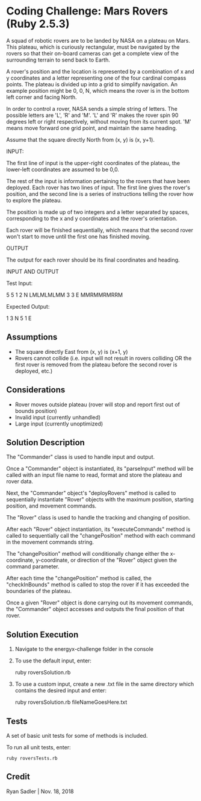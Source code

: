 # Coding Challenge: Mars Rovers (Ruby 2.5.3)

A squad of robotic rovers are to be landed by NASA on a plateau on Mars. This plateau, which is curiously rectangular, must be navigated by the rovers so that their on-board cameras can get a complete view of the surrounding terrain to send back to Earth.

A rover's position and the location is represented by a combination of x and y coordinates and a letter representing one of the four cardinal compass points. The plateau is divided up into a grid to simplify navigation. An example position might be 0, 0, N, which means the rover is in the bottom left corner and facing North.

In order to control a rover, NASA sends a simple string of letters. The possible letters are 'L', 'R' and 'M'. 'L' and 'R' makes the rover spin 90 degrees left or right respectively, without moving from its current spot. 'M' means move forward one grid point, and maintain the same heading.

Assume that the square directly North from (x, y) is (x, y+1).


INPUT:

The first line of input is the upper-right coordinates of the plateau, the lower-left coordinates are assumed to be 0,0.

The rest of the input is information pertaining to the rovers that have been deployed. Each rover has two lines of input. The first line gives the rover's position, and the second line is a series of instructions telling the rover how to explore the plateau.

The position is made up of two integers and a letter separated by spaces, corresponding to the x and y coordinates and the rover's orientation.

Each rover will be finished sequentially, which means that the second rover won't start to move until the first one has finished moving.


OUTPUT

The output for each rover should be its final coordinates and heading.


INPUT AND OUTPUT


Test Input:

5 5
1 2 N
LMLMLMLMM
3 3 E
MMRMMRMRRM


Expected Output:

1 3 N
5 1 E

## Assumptions

- The square directly East from (x, y) is (x+1, y)
- Rovers cannot collide (i.e. input will not result in rovers colliding OR the first rover is removed from the plateau before the second rover is deployed, etc.)

## Considerations

- Rover moves outside plateau (rover will stop and report first out of bounds position)
- Invalid input (currently unhandled)
- Large input (currently unoptimized)

## Solution Description

The "Commander" class is used to handle input and output.

Once a "Commander" object is instantiated, its "parseInput" method will be called with an input file name to read, format and store the plateau and rover data.

Next, the "Commander" object's "deployRovers" method is called to sequentially instantiate "Rover" objects with the maximum position, starting position, and movement commands.

The "Rover" class is used to handle the tracking and changing of position.

After each "Rover" object instantiation, its "executeCommands" method is called to sequentially call the "changePosition" method with each command in the movement commands string.

The "changePosition" method will conditionally change either the x-coordinate, y-coordinate, or direction of the "Rover" object given the command parameter.

After each time the "changePosition" method is called, the "checkInBounds" method is called to stop the rover if it has exceeded the boundaries of the plateau.

Once a given "Rover" object is done carrying out its movement commands, the "Commander" object accesses and outputs the final position of that rover.

## Solution Execution

1. Navigate to the energyx-challenge folder in the console
2. To use the default input, enter: 
        
    ruby roversSolution.rb

3. To use a custom input, create a new .txt file in the same directory which contains the desired input and enter:

    ruby roversSolution.rb fileNameGoesHere.txt

## Tests

A set of basic unit tests for some of methods is included.

To run all unit tests, enter:

    ruby roversTests.rb

## Credit

Ryan Sadler | Nov. 18, 2018
